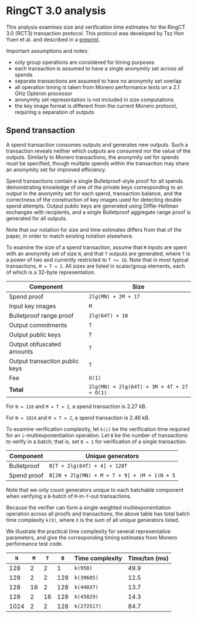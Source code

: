 # RingCT 3.0 analysis

This analysis examines size and verification time estimates for the RingCT 3.0 (RCT3) transaction protocol. This protocol was developed by Tsz Hon Yuen et al. and described in a [preprint](https://eprint.iacr.org/2019/508).

Important assumptions and notes:
- only group operations are considered for timing purposes
- each transaction is assumed to have a single anonymity set across all spends
- separate transactions are assumed to have no anonymity set overlap
- all operation timing is taken from Monero performance tests on a 2.1 GHz Opteron processor
- anonymity set representation is not included in size computations
- the key image format is different from the current Monero protocol, requiring a separation of outputs


## Spend transaction

A spend transaction consumes outputs and generates new outputs. Such a transaction reveals neither which outputs are consumed nor the value of the outputs. Similarly to Monero transactions, the anonymity set for spends must be specified, though multiple spends within the transaction may share an anonymity set for improved efficiency.

Spend transactions contain a single Bulletproof-style proof for all spends demonstrating knowledge of one of the private keys corresponding to an output in the anonymity set for each spend, transaction balance, and the correctness of the construction of key images used for detecting double spend attempts. Output public keys are generated using Diffie-Hellman exchanges with recipients, and a single Bulletproof aggregate range proof is generated for all outputs.

Note that our notation for size and time estimates differs from that of the paper, in order to match existing notation elsewhere.

To examine the size of a spend transaction, assume that `M` inputs are spent with an anonymity set of size `N`, and that `T` outputs are generated, where `T` is a power of two and currently restricted to `T <= 16`. Note that in most typical transactions, `M = T = 2`. All sizes are listed in scalar/group elements, each of which is a 32-byte representation.

Component | Size
--------- | ----
Spend proof | `2lg(MN) + 2M + 17`
Input key images | `M`
Bulletproof range proof | `2lg(64T) + 10`
Output commitments | `T`
Output public keys | `T`
Output obfuscated amounts | `T`
Output transaction public keys | `T`
Fee | `O(1)`
**Total** | `2lg(MN) + 2lg(64T) + 3M + 4T + 27 + O(1)`

For `N = 128` and `M = T = 2`, a spend transaction is 2.27 kB.

For `N = 1024` and `M = T = 2`, a spend transaction is 2.46 kB.

To examine verification complexity, let `k(i)` be the verification time required for an `i`-multiexponentiation operation. Let `B` be the number of transactions to verify in a batch; that is, set `B = 1` for verification of a single transaction.

Component | Unique generators
--------- | -----------------
Bulletproof | `B[T + 2lg(64T) + 4] + 128T`
Spend proof | `B[2N + 2lg(MN) + M + T + 9] + (M + 1)N + 5`

Note that we only count generators unique to each batchable component when verifying a `B`-batch of `M`-in-`T`-out transactions.

Because the verifier can form a single weighted multiexponentiation operation across all proofs and transactions, the above table has total batch time complexity `k(X)`, where `X` is the sum of all unique generators listed.

We illustrate the practical time complexity for several representative parameters, and give the corresponding timing estimates from Monero performance test code.

`N` | `M` | `T` | `B` | Time complexity | Time/txn (ms)
--- | --- | --- | --- | --------------- | -------------
128 |   2 |   2 |   1 | `k(950)` | 49.9
128 |   2 |   2 | 128 | `k(39685)` | 12.5
128 |  16 |   2 | 128 | `k(44037)` | 13.7
128 |   2 |  16 | 128 | `k(45829)` | 14.3
1024 |  2 |   2 | 128 | `k(272517)` | 84.7
